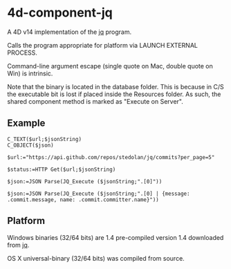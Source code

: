 4d-component-jq
===============

A 4D v14 implementation of the [jq](http://stedolan.github.io/jq/) program.

Calls the program appropriate for platform via LAUNCH EXTERNAL PROCESS.

Command-line argument escape (single quote on Mac, double quote on Win) is intrinsic.

Note that the binary is located in the database folder. This is because in C/S the executable bit is lost if placed inside the Resources folder. As such, the shared component method is marked as "Execute on Server".

Example
-------
```
C_TEXT($url;$jsonString)
C_OBJECT($json)

$url:="https://api.github.com/repos/stedolan/jq/commits?per_page=5"

$status:=HTTP Get($url;$jsonString)

$json:=JSON Parse(JQ_Execute ($jsonString;".[0]"))

$json:=JSON Parse(JQ_Execute ($jsonString;".[0] | {message: .commit.message, name: .commit.committer.name}"))
```

Platform
--------
Windows binaries (32/64 bits) are 1.4 pre-compiled version 1.4 downloaded from [jq](http://stedolan.github.io/jq/).

OS X universal-binary (32/64 bits) was compiled from source.
